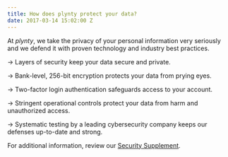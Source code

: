 ```yaml
---
title: How does plynty protect your data?
date: 2017-03-14 15:02:00 Z
---
```


At *plynty*, we take the privacy of your personal information very seriously and we defend it with proven technology and industry best practices.

  → Layers of security keep your data secure and private.

  → Bank-level, 256-bit encryption protects your data from prying eyes.

  → Two-factor login authentication safeguards access to your account.

  → Stringent operational controls protect your data from harm and unauthorized access.

  → Systematic testing by a leading cybersecurity company  keeps our defenses up-to-date and strong.

For additional information, review our [Security Supplement](https://plynty.com/security-supplement.html).